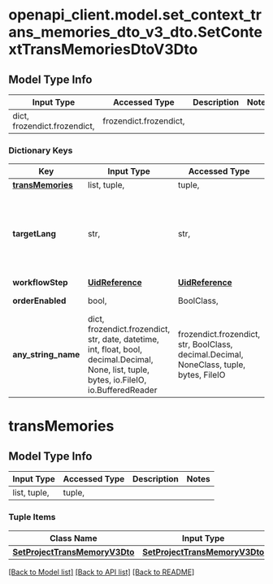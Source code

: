 # openapi_client.model.set_context_trans_memories_dto_v3_dto.SetContextTransMemoriesDtoV3Dto

## Model Type Info
Input Type | Accessed Type | Description | Notes
------------ | ------------- | ------------- | -------------
dict, frozendict.frozendict,  | frozendict.frozendict,  |  | 

### Dictionary Keys
Key | Input Type | Accessed Type | Description | Notes
------------ | ------------- | ------------- | ------------- | -------------
**[transMemories](#transMemories)** | list, tuple,  | tuple,  |  | 
**targetLang** | str,  | str,  | Set translation memory only for the specific project target language | [optional] 
**workflowStep** | [**UidReference**](UidReference.md) | [**UidReference**](UidReference.md) |  | [optional] 
**orderEnabled** | bool,  | BoolClass,  | Default: false | [optional] 
**any_string_name** | dict, frozendict.frozendict, str, date, datetime, int, float, bool, decimal.Decimal, None, list, tuple, bytes, io.FileIO, io.BufferedReader | frozendict.frozendict, str, BoolClass, decimal.Decimal, NoneClass, tuple, bytes, FileIO | any string name can be used but the value must be the correct type | [optional]

# transMemories

## Model Type Info
Input Type | Accessed Type | Description | Notes
------------ | ------------- | ------------- | -------------
list, tuple,  | tuple,  |  | 

### Tuple Items
Class Name | Input Type | Accessed Type | Description | Notes
------------- | ------------- | ------------- | ------------- | -------------
[**SetProjectTransMemoryV3Dto**](SetProjectTransMemoryV3Dto.md) | [**SetProjectTransMemoryV3Dto**](SetProjectTransMemoryV3Dto.md) | [**SetProjectTransMemoryV3Dto**](SetProjectTransMemoryV3Dto.md) |  | 

[[Back to Model list]](../../README.md#documentation-for-models) [[Back to API list]](../../README.md#documentation-for-api-endpoints) [[Back to README]](../../README.md)

